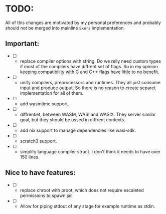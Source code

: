# TODO:

All of this changes are motivated by my personal preferences and probably should not be merged into mainline `Exers` implementation.

## Important:

- [ ] - replace compiler options with string. Do we relly need custom types if most of the compilers have diffrent set of flags. So in my opinion keeping compatibility with C and C++ flags have little to no benefit.
- [ ] - unify compilers, preprocessors and runtimes. They all just consume input and produce output. So there is no reason to create separet implementation for all of them.
- [ ] - add wasmtime support.
- [ ] - diffrentiet, between WASM, WASI and WASIX. They server similar goal, but they should be ussed in diffrent contexts.
- [ ] - add nix support to manage dependencies like wasi-sdk.
- [ ] - scratch3 support.
- [ ] - simplify language compiler struct. I don't think it needs to have over 150 lines.

## Nice to have features:

- [ ] - replace chroot with proot, which does not require escaleted permissions to spawn jail.
- [ ] - Allow for piping stdout of any stage for example runtime as stdin.